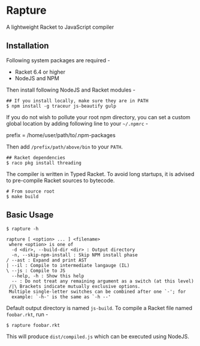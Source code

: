 # Rapture

A lightweight Racket to JavaScript compiler

## Installation

Following system packages are required -

- Racket 6.4 or higher
- NodeJS and NPM

Then install following NodeJS and Racket modules -

    ## If you install locally, make sure they are in PATH
    $ npm install -g traceur js-beautify gulp

If you do not wish to pollute your root npm directory, you can set a
custom global location by adding following line to your `~/.npmrc` -

   prefix = /home/user/path/to/.npm-packages

Then add `/prefix/path/above/bin` to your `PATH`.

    ## Racket dependencies
    $ raco pkg install threading

The compiler is written in Typed Racket. To avoid long startups, it is
advised to pre-compile Racket sources to bytecode.

    # From source root
    $ make build

## Basic Usage
    
    $ rapture -h
    
    rapture [ <option> ... ] <filename>
     where <option> is one of
      -d <dir>, --build-dir <dir> : Output directory
      -n, --skip-npm-install : Skip NPM install phase
    / --ast : Expand and print AST
    | --il : Compile to intermediate langauge (IL)
    \ --js : Compile to JS
      --help, -h : Show this help
      -- : Do not treat any remaining argument as a switch (at this level)
     /|\ Brackets indicate mutually exclusive options.
     Multiple single-letter switches can be combined after one `-'; for
      example: `-h-' is the same as `-h --'


Default output directory is named `js-build`. To compile a Racket file
named `foobar.rkt`, run -

    $ rapture foobar.rkt
    
This will produce `dist/compiled.js` which can be executed using NodeJS.
